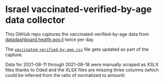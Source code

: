 # Israel vaccinated-verified-by-age data collector

This GitHub repo captures the vaccinated-verified-by-age data from [datadashboard.health.gov.il](https://datadashboard.health.gov.il/COVID-19/general) twice per day.

The [`vaccinated-verified-by-age.csv`](./vaccinated-verified-by-age.csv) file gets updated as part of the capture.

Data for 2021-08-11 through 2021-08-18 were manually scraped as XSLX files thanks to Oded and the XLSX files are missing three columns (which could be inferred from the ratio of normalized to amount)